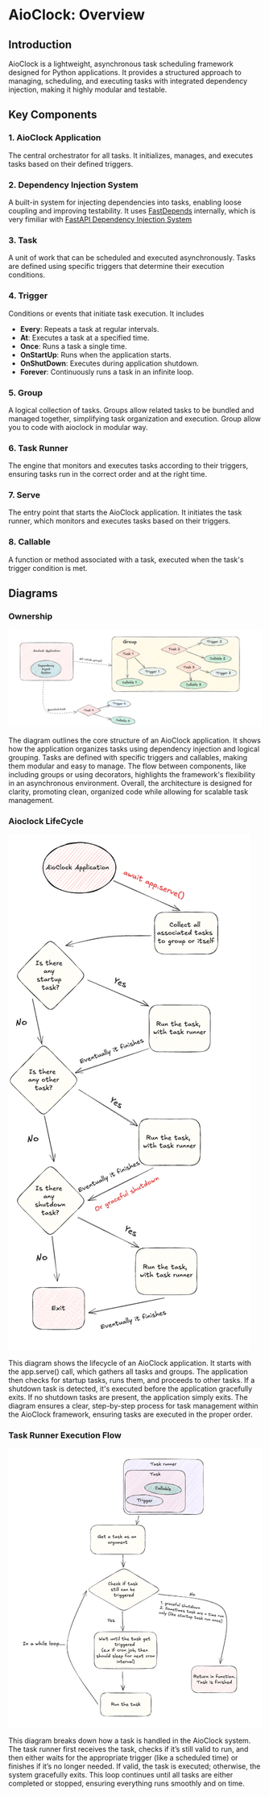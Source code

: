# AioClock: Overview

## Introduction

AioClock is a lightweight, asynchronous task scheduling framework designed for Python applications. It provides a structured approach to managing, scheduling, and executing tasks with integrated dependency injection, making it highly modular and testable.

## Key Components

### 1. AioClock Application

The central orchestrator for all tasks. It initializes, manages, and executes tasks based on their defined triggers.

### 2. Dependency Injection System

A built-in system for injecting dependencies into tasks, enabling loose coupling and improving testability. It uses [FastDepends](https://lancetnik.github.io/FastDepends/) internally, which is very fimiliar with [FastAPI Dependency Injection System](https://fastapi.tiangolo.com/tutorial/dependencies/)

### 3. Task

A unit of work that can be scheduled and executed asynchronously. Tasks are defined using specific triggers that determine their execution conditions.

### 4. Trigger

Conditions or events that initiate task execution. It includes

- **Every**: Repeats a task at regular intervals.
- **At**: Executes a task at a specified time.
- **Once**: Runs a task a single time.
- **OnStartUp**: Runs when the application starts.
- **OnShutDown**: Executes during application shutdown.
- **Forever**: Continuously runs a task in an infinite loop.

### 5. Group

A logical collection of tasks. Groups allow related tasks to be bundled and managed together, simplifying task organization and execution. Group allow you to code with aioclock in modular way.

### 6. Task Runner

The engine that monitors and executes tasks according to their triggers, ensuring tasks run in the correct order and at the right time.

### 7. Serve

The entry point that starts the AioClock application. It initiates the task runner, which monitors and executes tasks based on their triggers.

### 8. Callable

A function or method associated with a task, executed when the task's trigger condition is met.

## Diagrams

### Ownership

![Ownership Diagram](images/ownership-diagram.png)

The diagram outlines the core structure of an AioClock application. It shows how the application organizes tasks using dependency injection and logical grouping. Tasks are defined with specific triggers and callables, making them modular and easy to manage. The flow between components, like including groups or using decorators, highlights the framework's flexibility in an asynchronous environment. Overall, the architecture is designed for clarity, promoting clean, organized code while allowing for scalable task management.

### Aioclock LifeCycle

![Aioclock LifeCycle](images/lifecycle-diagram.png)

This diagram shows the lifecycle of an AioClock application. It starts with the app.serve() call, which gathers all tasks and groups. The application then checks for startup tasks, runs them, and proceeds to other tasks. If a shutdown task is detected, it's executed before the application gracefully exits. If no shutdown tasks are present, the application simply exits. The diagram ensures a clear, step-by-step process for task management within the AioClock framework, ensuring tasks are executed in the proper order.

### Task Runner Execution Flow

![Task Runner Execution Flow](images/task-runner-diagram.png)

This diagram breaks down how a task is handled in the AioClock system. The task runner first receives the task, checks if it’s still valid to run, and then either waits for the appropriate trigger (like a scheduled time) or finishes if it’s no longer needed. If valid, the task is executed; otherwise, the system gracefully exits. This loop continues until all tasks are either completed or stopped, ensuring everything runs smoothly and on time.
